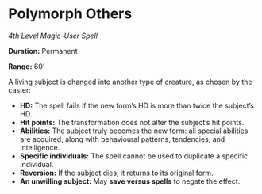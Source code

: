 # Polymorph Others

*4th Level Magic-User Spell*

**Duration:** Permanent

**Range:** 60’

A living subject is changed into another type of creature, as chosen by the caster:

- **HD:** The spell fails if the new form’s HD is more than twice the subject’s HD.
- **Hit points:** The transformation does not alter the subject’s hit points.
- **Abilities:** The subject truly becomes the new form: all special abilities are acquired, along with behavioural patterns, tendencies, and intelligence.
- **Specific individuals:** The spell cannot be used to duplicate a specific individual.
- **Reversion:** If the subject dies, it returns to its original form.
- **An unwilling subject:** May **save versus spells** to negate the effect.